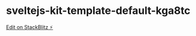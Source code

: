 # sveltejs-kit-template-default-kga8tc

[Edit on StackBlitz ⚡️](https://stackblitz.com/edit/sveltejs-kit-template-default-kga8tc)